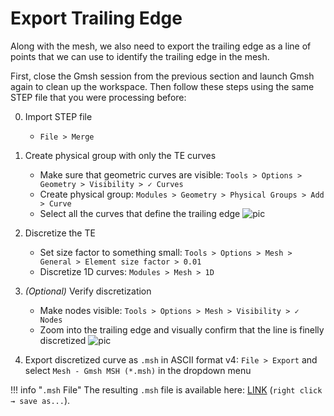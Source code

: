 # Export Trailing Edge

Along with the mesh, we also need to export the trailing edge as a line of points
that we can use to identify the trailing edge in the mesh.

First, close the Gmsh session from the previous section and launch Gmsh again to
clean up the workspace. Then follow these steps using the same STEP file that
you were processing before:

0. Import STEP file
    * `File > Merge`

1. Create physical group with only the TE curves
    * Make sure that geometric curves are visible: `Tools > Options > Geometry > Visibility > ✓ Curves`
    * Create physical group: `Modules > Geometry > Physical Groups > Add > Curve`
    * Select all the curves that define the trailing edge
    ![pic](http://edoalvar2.groups.et.byu.net/public/FLOWPanel/gmsh02.png)

2. Discretize the TE
    * Set size factor to something small: `Tools > Options > Mesh > General > Element size factor > 0.01`
    * Discretize 1D curves: `Modules > Mesh > 1D`

3. *(Optional)* Verify discretization
    * Make nodes visible: `Tools > Options > Mesh > Visibility > ✓ Nodes`
    * Zoom into the trailing edge and visually confirm that the line is finelly discretized
    ![pic](http://edoalvar2.groups.et.byu.net/public/FLOWPanel/gmsh03.png)

4. Export discretized curve as `.msh` in ASCII format v4: `File > Export` and select `Mesh - Gmsh MSH (*.msh)` in the dropdown menu

!!! info "`.msh` File"
    The resulting `.msh` file is available here:
    [LINK](https://github.com/byuflowlab/FLOWPanel.jl/raw/master/examples/data/zeroebwb-TE.msh)
    (`right click → save as...`).

